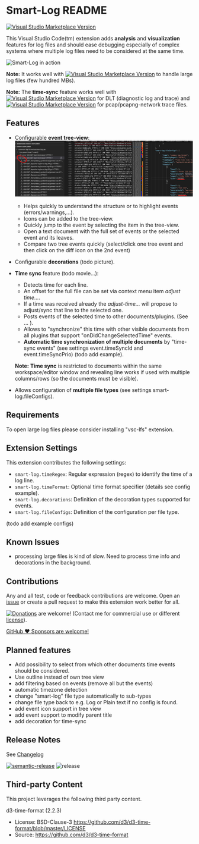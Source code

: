 # Smart-Log README

[![Visual Studio Marketplace Version](https://img.shields.io/visual-studio-marketplace/v/mbehr1.smart-log?color=green&label=smart-log&logo=visual-studio-code)](https://marketplace.visualstudio.com/items?itemName=mbehr1.smart-log)

This Visual Studio Code(tm) extension adds **analysis** and **visualization** features for log files and should ease debugging especially of complex systems where multiple log files need to be considered at the same time.

![Smart-Log in action](https://github.com/mbehr1/smart-log/raw/master/images/smart-log_1.gif)

**Note:** It works well with [![Visual Studio Marketplace Version](https://img.shields.io/visual-studio-marketplace/v/mbehr1.vsc-lfs?color=green&label=vsc-lfs&logo=visual-studio-code)](https://marketplace.visualstudio.com/items?itemName=mbehr1.vsc-lfs) to handle large log files (few hundred MBs).

**Note:** The **time-sync** feature works well with [![Visual Studio Marketplace Version](https://img.shields.io/visual-studio-marketplace/v/mbehr1.dlt-logs?color=green&label=dlt-logs&logo=visual-studio-code)](https://marketplace.visualstudio.com/items?itemName=mbehr1.dlt-logs) for DLT (diagnostic log and trace) and [![Visual Studio Marketplace Version](https://img.shields.io/visual-studio-marketplace/v/mbehr1.vsc-webshark?color=green&label=vsc-webshark&logo=visual-studio-code)](https://marketplace.visualstudio.com/items?itemName=mbehr1.vsc-webshark) for pcap/pcapng-network trace files.


## Features

- Configurable **event tree-view**:
![Icons in tree-view](https://github.com/mbehr1/smart-log/raw/master/images/smart-log_tree-view_1.jpg)

  - Helps quickly to understand the structure or to highlight events (errors/warnings,...).
  - Icons can be added to the tree-view.
  - Quickly jump to the event by selecting the item in the tree-view.
  - Open a text document with the full set of events or the selected event and its leaves.
  - Compare two tree events quickly (select/click one tree event and then click on the diff icon on the 2nd event)

- Configurable **decorations** (todo picture).
- **Time sync** feature (todo movie...):
  - Detects time for each line.
  - An offset for the full file can be set via context menu item *adjust time...*.
  - If a time was received already the *adjust-time...* will propose to adjust/sync that line to the selected one.
  - Posts events of the selected time to other documents/plugins. (See ... <todo>).
  - Allows to "synchronize" this time with other visible documents from all plugins that support "onDidChangeSelectedTime" events. 
  - **Automatic time synchronization of multiple documents** by "time-sync events" (see settings event.timeSyncId and event.timeSyncPrio) (todo add example).

  **Note:** **Time sync** is restricted to documents within the same workspace/editor window and revealing line works if used with multiple columns/rows (so the documents must be visible).

- Allows configuration of **multiple file types** (see settings smart-log.fileConfigs).

## Requirements

To open large log files please consider installing "vsc-lfs" extension.
## Extension Settings

This extension contributes the following settings:

* `smart-log.timeRegex`: Regular expression (regex) to identify the time of a log line.
* `smart-log.timeFormat`: Optional time format specifier (details see config example).
* `smart-log.decorations`: Definition of the decoration types supported for events.
* `smart-log.fileConfigs`: Definition of the configuration per file type.

(todo add example configs)

## Known Issues

- processing large files is kind of slow. Need to process time info and decorations in the background.

## Contributions

Any and all test, code or feedback contributions are welcome.
Open an [issue](https://github.com/mbehr1/smart-log/issues) or create a pull request to make this extension work better for all.

[![Donations](https://www.paypalobjects.com/en_US/DK/i/btn/btn_donateCC_LG.gif)](https://www.paypal.com/cgi-bin/webscr?cmd=_s-xclick&hosted_button_id=2ZNMJP5P43QQN&source=url) are welcome! (Contact me for commercial use or different [license](https://creativecommons.org/licenses/by-nc-sa/4.0/legalcode)).

[GitHub ♥︎ Sponsors are welcome!](https://github.com/sponsors/mbehr1)

## Planned features

* Add possibility to select from which other documents time events should be considered.
* Use outline instead of own tree view
* add filtering based on events (remove all but the events)
* automatic timezone detection
* change "smart-log" file type automatically to sub-types
* change file type back to e.g. Log or Plain text if no config is found.
* add event icon support in tree view
* add event support to modify parent title
* add decoration for time-sync

## Release Notes

See [Changelog](./CHANGELOG.md)

[![semantic-release](https://img.shields.io/badge/%20%20%F0%9F%93%A6%F0%9F%9A%80-semantic--release-e10079.svg)](https://github.com/semantic-release/semantic-release)
![release](https://github.com/mbehr1/smart-log/workflows/Semantic%20Release%20and%20Publish/badge.svg)

## Third-party Content

This project leverages the following third party content.

d3-time-format (2.2.3)
 - License: BSD-Clause-3 https://github.com/d3/d3-time-format/blob/master/LICENSE
 - Source: https://github.com/d3/d3-time-format
 
<!-- 
**Note:** You can author your README using Visual Studio Code.  Here are some useful editor keyboard shortcuts:

* Split the editor (`Cmd+\` on macOS or `Ctrl+\` on Windows and Linux)
* Toggle preview (`Shift+CMD+V` on macOS or `Shift+Ctrl+V` on Windows and Linux)
* Press `Ctrl+Space` (Windows, Linux) or `Cmd+Space` (macOS) to see a list of Markdown snippets

### For more information

* [Visual Studio Code's Markdown Support](http://code.visualstudio.com/docs/languages/markdown)
* [Markdown Syntax Reference](https://help.github.com/articles/markdown-basics/)
-->
